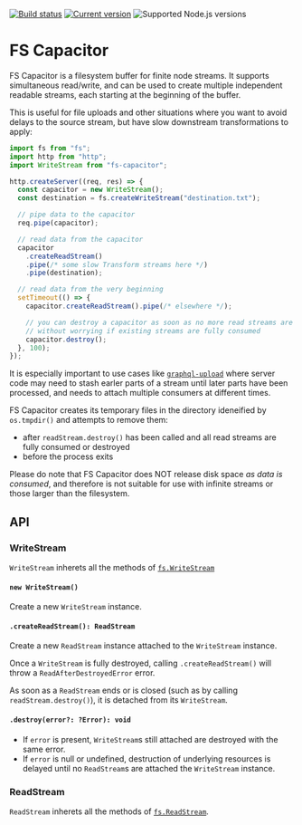 [![Build status](https://travis-ci.org/mike-marcacci/fs-capacitor.svg?branch=master)](https://travis-ci.org/mike-marcacci/fs-capacitor) [![Current version](https://badgen.net/npm/v/fs-capacitor)](https://npm.im/fs-capacitor) ![Supported Node.js versions](https://badgen.net/npm/node/fs-capacitor)

# FS Capacitor

FS Capacitor is a filesystem buffer for finite node streams. It supports simultaneous read/write, and can be used to create multiple independent readable streams, each starting at the beginning of the buffer.

This is useful for file uploads and other situations where you want to avoid delays to the source stream, but have slow downstream transformations to apply:

```js
import fs from "fs";
import http from "http";
import WriteStream from "fs-capacitor";

http.createServer((req, res) => {
  const capacitor = new WriteStream();
  const destination = fs.createWriteStream("destination.txt");

  // pipe data to the capacitor
  req.pipe(capacitor);

  // read data from the capacitor
  capacitor
    .createReadStream()
    .pipe(/* some slow Transform streams here */)
    .pipe(destination);

  // read data from the very beginning
  setTimeout(() => {
    capacitor.createReadStream().pipe(/* elsewhere */);

    // you can destroy a capacitor as soon as no more read streams are needed
    // without worrying if existing streams are fully consumed
    capacitor.destroy();
  }, 100);
});
```

It is especially important to use cases like [`graphql-upload`](https://github.com/jaydenseric/graphql-upload) where server code may need to stash earler parts of a stream until later parts have been processed, and needs to attach multiple consumers at different times.

FS Capacitor creates its temporary files in the directory ideneified by `os.tmpdir()` and attempts to remove them:

- after `readStream.destroy()` has been called and all read streams are fully consumed or destroyed
- before the process exits

Please do note that FS Capacitor does NOT release disk space _as data is consumed_, and therefore is not suitable for use with infinite streams or those larger than the filesystem.

## API

### WriteStream

`WriteStream` inherets all the methods of [`fs.WriteStream`](https://nodejs.org/api/fs.html#fs_class_fs_writestream)

#### `new WriteStream()`

Create a new `WriteStream` instance.

#### `.createReadStream(): ReadStream`

Create a new `ReadStream` instance attached to the `WriteStream` instance.

Once a `WriteStream` is fully destroyed, calling `.createReadStream()` will throw a `ReadAfterDestroyedError` error.

As soon as a `ReadStream` ends or is closed (such as by calling `readStream.destroy()`), it is detached from its `WriteStream`.

#### `.destroy(error?: ?Error): void`

- If `error` is present, `WriteStream`s still attached are destroyed with the same error.
- If `error` is null or undefined, destruction of underlying resources is delayed until no `ReadStream`s are attached the `WriteStream` instance.

### ReadStream

`ReadStream` inherets all the methods of [`fs.ReadStream`](https://nodejs.org/api/fs.html#fs_class_fs_readstream).
